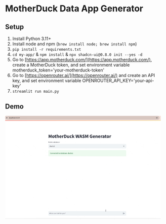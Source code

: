 # MotherDuck Data App Generator

## Setup

1. Install Python 3.11+
2. Install node and npm (`brew install node; brew install npm`)
3. `pip install -r requirements.txt`
4. `cd my-app/` & `npm install` & `npx shadcn-ui@0.8.0 init --yes -d`
5. Go to [https://app.motherduck.com/](https://app.motherduck.com/), create a MotherDuck token, and set environment variable motherduck_token='your-motherduck-token'
6. Go to [https://openrouter.ai/](https://openrouter.ai/) and create an API key, and set environment variable OPENROUTER_API_KEY='your-api-key'
7. `streamlit run main.py`

## Demo
![MotherDuck Data App Generator Demo](wasm-generator-demo.gif)
